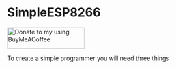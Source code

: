 # SimpleESP8266
<a href="https://www.buymeacoffee.com/fenenkoG" title="Donate to my using BuyMeACoffee"><img src="https://cdn.buymeacoffee.com/buttons/v2/default-yellow.png" alt="Donate to my  using BuyMeACoffee" style="height: 50px !important;width: 181px !important;" ></a>

To create a simple programmer you will need three things
